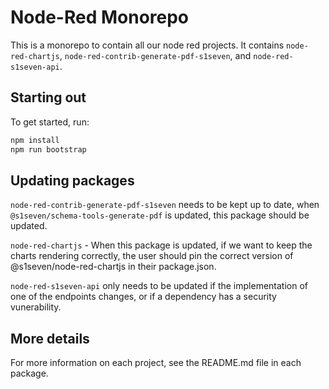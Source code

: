 # Node-Red Monorepo

This is a monorepo to contain all our node red projects. It contains `node-red-chartjs`, `node-red-contrib-generate-pdf-s1seven`, and `node-red-s1seven-api`.

## Starting out

To get started, run:

```sh
npm install
npm run bootstrap
```

## Updating packages

`node-red-contrib-generate-pdf-s1seven` needs to be kept up to date, when `@s1seven/schema-tools-generate-pdf` is updated, this package should be updated.

`node-red-chartjs` - When this package is updated, if we want to keep the charts rendering correctly, the user should pin the correct version of @s1seven/node-red-chartjs in their package.json.

`node-red-s1seven-api` only needs to be updated if the implementation of one of the endpoints changes, or if a dependency has a security vunerability.

## More details

For more information on each project, see the README.md file in each package.
